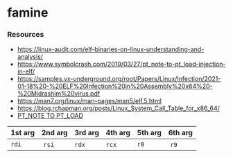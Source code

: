 # famine

### Resources

- https://linux-audit.com/elf-binaries-on-linux-understanding-and-analysis/
- https://www.symbolcrash.com/2019/03/27/pt_note-to-pt_load-injection-in-elf/
- https://samples.vx-underground.org/root/Papers/Linux/Infection/2021-01-18%20-%20ELF%20Infection%20in%20Assembly%20x64%20-%20Midrashim%20virus.pdf
- https://man7.org/linux/man-pages/man5/elf.5.html
- https://blog.rchapman.org/posts/Linux_System_Call_Table_for_x86_64/
- [PT_NOTE TO PT_LOAD](https://tmpout.sh/1/2.html)


| 1st arg | 2nd arg| 3rd arg | 4th arg | 5th arg | 6th arg| 
| -| -| -| -| -| - |
| ``rdi``| ``rsi``| ``rdx`` | ``rcx`` | ``r8``| ``r9`` |  